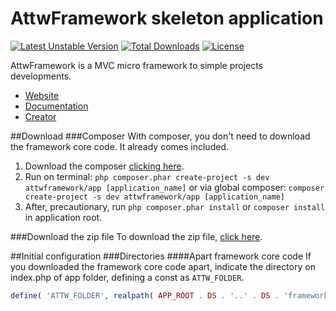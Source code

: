 AttwFramework skeleton application
=
[![Latest Unstable Version](https://poser.pugx.org/attwframework/app/v/unstable.png)](//packagist.org/packages/attwframework/app) [![Total Downloads](https://poser.pugx.org/attwframework/app/downloads.png)](https://packagist.org/packages/attwframework/app) [![License](https://poser.pugx.org/attwframework/app/license.png)](https://packagist.org/packages/attwframework/app)

AttwFramework is a MVC micro framework to simple projects developments.

* [Website](http://attwframework.github.io)
* [Documentation](http://github.com/AttwFramework/Documentation)
* [Creator](http://github.com/gabrieljmj)

##Download
###Composer
With composer, you don't need to download the framework core code. It already comes included.

1. Download the composer [clicking here](https://getcomposer.org/download).
2. Run on terminal: ```php composer.phar create-project -s dev attwframework/app [application_name]```
or via global composer: ```composer create-project -s dev attwframework/app [application_name]```
3. After, precautionary, run ```php composer.phar install``` or ```composer install``` in application root.

###Download the zip file
To download the zip file, [click here](https://github.com/AttwFramework/app/archive/master.zip).

##Initial configuration
###Directories
####Apart framework core code
If you downloaded the framework core code apart, indicate the directory on index.php of app folder, defining a const as ```ATTW_FOLDER```.
```php
define( 'ATTW_FOLDER', realpath( APP_ROOT . DS . '..' . DS . 'framework' ) )
```
